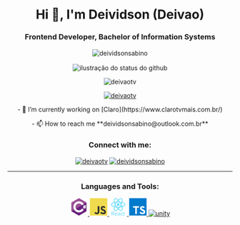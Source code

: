 <h1 align="center">Hi 👋, I'm Deividson (Deivao)</h1>
<h3 align="center">Frontend Developer, Bachelor of Information Systems</h3>
<p align="center"><img align="center" src="https://github-readme-streak-stats.herokuapp.com/?user=deividsonsabino&" alt="deividsonsabino" /></p>
<p align="center"><img align='center' src="https://github-readme-stats.vercel.app/api?username=deividsonsabino&show_icons=true&title_color=783c00&text_color=af552e&icon_color=783c00&bg_color=fff&cache_seconds=2300" alt="ilustração do status do github"></p>

<p align="center"><img src="https://komarev.com/ghpvc/?username=deivaotv&color=blueviolet&label=Views" alt="deivaotv" /></p>

<p align="center"> <a href="https://twitter.com/deivaotv" target="blank"><img src="https://img.shields.io/twitter/follow/deivaotv?logo=twitter&style=for-the-badge" alt="deivaotv" /></a> </p>
<p align="center">
- 🔭 I’m currently working on [Claro](https://www.clarotvmais.com.br/)
 </p>
 <p align="center">
- 📫 How to reach me **deividsonsabino@outlook.com.br**</p>
 

<h3 align="center">Connect with me:</h3>
<p align="center">
<a href="https://twitter.com/deivaotv" target="blank"><img align="center" src="https://raw.githubusercontent.com/rahuldkjain/github-profile-readme-generator/master/src/images/icons/Social/twitter.svg" alt="deivaotv" height="30" width="40" /></a>
<a href="https://linkedin.com/in/deividsonsabino" target="blank"><img align="center" src="https://raw.githubusercontent.com/rahuldkjain/github-profile-readme-generator/master/src/images/icons/Social/linked-in-alt.svg" alt="deividsonsabino" height="30" width="40" /></a>
</p>
<hr>
<h3 align="center">Languages and Tools:</h3>
<p align="center"> <a href="https://www.w3schools.com/cs/" target="_blank" rel="noreferrer"> <img src="https://raw.githubusercontent.com/devicons/devicon/master/icons/csharp/csharp-original.svg" alt="csharp" width="40" height="40"/> </a> <a href="https://developer.mozilla.org/en-US/docs/Web/JavaScript" target="_blank" rel="noreferrer"> <img src="https://raw.githubusercontent.com/devicons/devicon/master/icons/javascript/javascript-original.svg" alt="javascript" width="40" height="40"/> </a> <a href="https://reactjs.org/" target="_blank" rel="noreferrer"> <img src="https://raw.githubusercontent.com/devicons/devicon/master/icons/react/react-original-wordmark.svg" alt="react" width="40" height="40"/> </a> <a href="https://www.typescriptlang.org/" target="_blank" rel="noreferrer"> <img src="https://raw.githubusercontent.com/devicons/devicon/master/icons/typescript/typescript-original.svg" alt="typescript" width="40" height="40"/> </a> <a href="https://unity.com/" target="_blank" rel="noreferrer"> <img src="https://www.vectorlogo.zone/logos/unity3d/unity3d-icon.svg" alt="unity" width="40" height="40"/> </a> </p>

